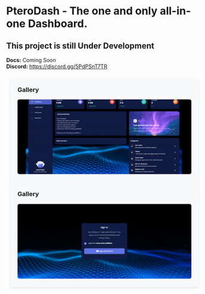# PteroDash - The one and only all-in-one Dashboard.
## This project is still Under Development<br>
**Docs:** Coming Soon<br>
**Discord:** https://discord.gg/5PdPSnT7TR
<!-- Card Container -->
<div style="width: 100%; padding: 10px;">
  
  <!-- Card Content -->
  <div style="background-color: #f8f9fa; padding: 20px; border-radius: 5px; box-shadow: 0 2px 4px rgba(0,0,0,0.1);">
    <!-- Card Title -->
    <h3 style="margin-top: 0;">Gallery</h3>
    <!-- Card Image -->
    <img src="https://github.com/NicoRuizDev/web-assets/blob/main/PteroDash/gallery1.gif" alt="Card Image - PC Version" style="width: 100%; max-height: 200px; object-fit: cover; border-radius: 5px;">
  </div>
  <div style="background-color: #f8f9fa; padding: 20px; border-radius: 5px; box-shadow: 0 2px 4px rgba(0,0,0,0.1);">
    <!-- Card Title -->
    <h3 style="margin-top: 0;">Gallery</h3>
    <!-- Card Image -->
    <img src="https://github.com/NicoRuizDev/web-assets/blob/main/PteroDash/gallery2.png" alt="Card Image - PC Version" style="width: 100%; max-height: 200px; object-fit: cover; border-radius: 5px;">
  </div>
  
</div>

